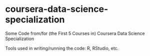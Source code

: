 # coursera-data-science-specialization
Some Code from/for (the First 5 Courses in) Coursera Data Science Specialization

Tools used in writing/running the code: R, RStudio, etc.
